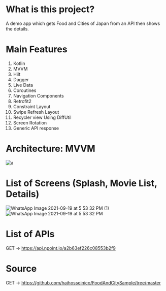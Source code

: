 # What is this project?
A demo app which gets Food and Cities of Japan from an API then shows the details.
# Main Features
1. Kotlin
2. MVVM
3. Hilt
4. Dagger
5. Live Data
6. Coroutines
7. Navigation Components
10. Retrofit2
11. Constraint Layout
12. Swipe Refresh Layout
13. Recycler view Using DiffUtil
14. Screen Rotation
15. Generic API response
# Architecture: MVVM
![a](https://user-images.githubusercontent.com/8142223/128475126-08940086-b459-4486-b8eb-2f95932a7260.png)

# List of Screens (Splash, Movie List, Details)
![WhatsApp Image 2021-09-19 at 5 53 32 PM (1)](https://user-images.githubusercontent.com/8142223/133929286-f922000a-ff2f-4d74-9861-cf45172e2004.jpeg)
![WhatsApp Image 2021-09-19 at 5 53 32 PM](https://user-images.githubusercontent.com/8142223/133929289-bf7f84df-ca84-496b-a3d8-5cae5fa04cab.jpeg)

# List of APIs
GET -> https://api.npoint.io/a2b63ef226c08553b2f9

# Source
GET -> https://github.com/hajhosseinico/FoodAndCitySample/tree/master
